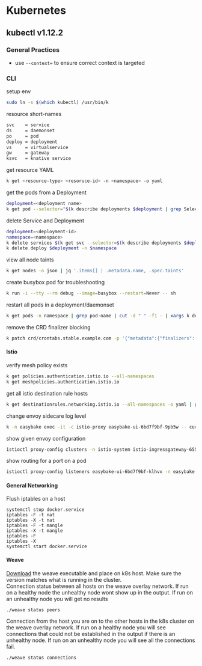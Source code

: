 # Kubernetes
## kubectl v1.12.2
### General Practices 
* use `--context=` to ensure correct context is targeted
### CLI
setup env<br/>
```bash
sudo ln -s $(which kubectl) /usr/bin/k
```
resource short-names<br/>
```bash
svc    = service
ds     = daemonset
po     = pod
deploy = deployment
vs     = virtualservice
gw     = gateway
ksvc   = knative service
```
get resource YAML<br/>
```bash
k get <resource-type> <resoruce-id> -n <namespace> -o yaml
```
get the pods from a Deployment<br/>
```bash
deployment=<deployment name>
k get pod --selector="$(k describe deployments $deployment | grep Selector | awk '{print $2}')" --output=wide
```
delete Service and Deployment<br/>
```bash
deployment=<deployment-id>
namespace=<namespace>
k delete services $(k get svc --selector=$(k describe deployments $deployment -n $namespace | grep Selector | awk '{print $2}') | sed -n 2p | awk '{print $1}') 
k delete deploy $deployment -n $namespace
```
view all node taints<br/>
```bash
k get nodes -o json | jq '.items[] | .metadata.name, .spec.taints'
```
create busybox pod for troubleshooting<br/>
```bash
k run -i --tty --rm debug --image=busybox --restart=Never -- sh
```
restart all pods in a deployment/daemonset
```bash
k get pods -n namespace | grep pod-name | cut -d " " -f1 - | xargs k delete pod -n namespace
```
remove the CRD finalizer blocking
```bash
k patch crd/crontabs.stable.example.com -p '{"metadata":{"finalizers":[]}}' --type=merge
```

#### Istio
verify mesh policy exists
```bash
k get policies.authentication.istio.io --all-namespaces
k get meshpolicies.authentication.istio.io
```
get all istio destination rule hosts
```bash
k get destinationrules.networking.istio.io --all-namespaces -o yaml | grep "host:"
```
change envoy sidecare log level
```bash
k -n easybake exec -it -c istio-proxy easybake-ui-6bd7f9bf-9pb5w -- curl -XPOST http://localhost:15000/logging?level=trace
```
show given envoy configuration
```bash
istioctl proxy-config clusters -n istio-system istio-ingressgateway-65576f8745-kbvgl -o json
```
show routing for a port on a pod
```bash
istioctl proxy-config listeners easybake-ui-6bd7f9bf-klhvx -n easybake --port 3800 -o json
```

#### General Networking
Flush iptables on a host
```
systemctl stop docker.service
iptables -F -t nat
iptables -X -t nat
iptables -F -t mangle
iptables -X -t mangle
iptables -F
iptables -X
systemctl start docker.service
```

#### Weave
<a href="https://github.com/weaveworks/weave/releases">Download</a> the weave executable and place on k8s host. Make sure the version matches what is running in the cluster.</br>
Connection status between all hosts on the weave overlay network. If run on a healthy node the unhealthy node wont show up in the output. If run on an unhealthy node you will get no results
```
./weave status peers
```
Connection from the host you are on to the other hosts in the k8s cluster on the weave overlay network. If run on a healthy node you will see connections that could not be established in the output if there is an unhealthy node. If run on an unhealthy node you will see all the connections fail.
```
./weave status connections
```